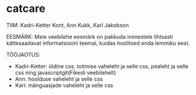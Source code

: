 # catcare
TIIM:
Kadri-Ketter Kont, Ann Kukk, Karl Jakobson

EESMÄRK:
Meie veebilehe eesmärk on pakkuda inimestele lihtsasti kättesaadavat informatsiooni teemal, kuidas hoolitsed enda lemmiku eest.

TÖÖJAOTUS:
- Kadri-Ketter: üldine css, toitmise vaheleht ja selle css, pealeht ja selle css ning javascriptgit(Fikesli veebilehelt)
- Ann: hoolduse vaheleht ja selle css
- Karl: mänguasjade vaheleht ja selle css
